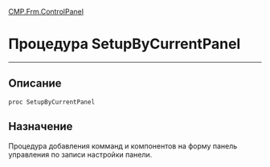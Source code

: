 ﻿---
Link: CMP.Frm.ControlPanel.@SetupByCurrentPanel
---

<!---  Навигация
[Имя проекта](#) :
-->
[CMP.Frm.ControlPanel](Default)

# Процедура SetupByCurrentPanel
---

## Описание

    proc SetupByCurrentPanel

<!--
## Аргументы{#Args}

### Аргумент1

Описание аргумента 1
-->

## Назначение

Процедура добавления комманд и компонентов на форму панель управления по записи настройки панели.

<!--
## Пример

    SetupByCurrentPanel...
-->

